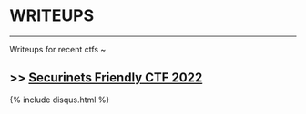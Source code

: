 # WRITEUPS
---

Writeups for recent ctfs ~

## >> [Securinets Friendly CTF 2022](./Securinets_Friendly_CTF_2022/WRITEUP.md)

{% include disqus.html %}


